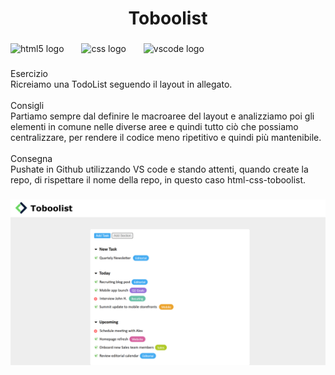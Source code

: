 <h1 align="center">Toboolist</h1>

###

<div align="left">
  <img src="https://cdn.jsdelivr.net/gh/devicons/devicon/icons/html5/html5-original.svg" height="30" alt="html5 logo"  />
  <img width="20" />
  <img src="https://cdn.jsdelivr.net/gh/devicons/devicon/icons/css3/css3-original.svg" height="30" alt="css logo"  />
  <img width="20" />
  <img src="https://cdn.jsdelivr.net/gh/devicons/devicon/icons/vscode/vscode-original.svg" height="30" alt="vscode logo"  />
</div>

###

<p align="left"></p>

###

<p align="left">Esercizio<br>Ricreiamo una TodoList seguendo il layout in allegato. <br><br>Consigli<br>Partiamo sempre dal definire le macroaree del layout e analizziamo poi gli elementi in comune nelle diverse aree e quindi tutto ciò che possiamo centralizzare, per rendere il codice meno ripetitivo e quindi più mantenibile.<br><br>Consegna<br>Pushate in Github utilizzando VS code e stando attenti, quando create la repo, di rispettare il nome della repo, in questo caso html-css-toboolist.</p>

###

![L'immagine del lavoro completato](LavoroCompletato.png)
